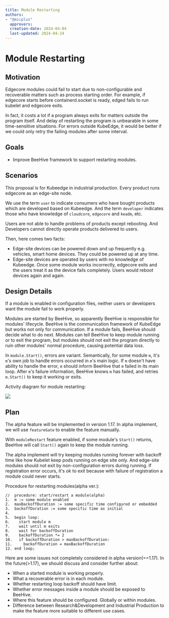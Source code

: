 ```yaml
---
title: Module Restarting
authors:
- "@micplus"
  approvers:
  creation-date: 2024-04-04
  last-updated: 2024-04-24
---
```


# Module Restarting

## Motivation

Edgecore modules could fail to start due to non-configurable and recoverable matters such as process starting order. For example, if edgecore starts before containerd.socket is ready, edged fails to run kubelet and edgecore exits.

In fact, it costs a lot if a program always exits for matters outside the program itself. And delay of restarting the program is unbearable in some time-sensitive situations. For errors outside KubeEdge, it would be better if we could only retry the failing modules after some interval.

## Goals

- Improve BeeHive framework to support restarting modules.

## Scenarios

This proposal is for Kubeedge in industrial production. Every product runs edgecore as an edge-site node. 

We use the term `user` to indicate consumers who have bought products which are developed based on Kubeedge. And the term `developer` indicates those who have knowledge of `cloudcore`, `edgecore` and `keadm`, etc.

Users are not able to handle problems of products except rebooting. And Developers cannot directly operate products delivered to users.

Then, here comes two facts:

- Edge-site devices can be powered down and up frequently e.g. vehicles, smart home devices. They could be powered up at any time.
- Edge-site devices are operated by users with no knowledge of Kubeedge. Once some module works incorrectly, edgecore exits and the users treat it as the device fails completely. Users would reboot devices again and again.

## Design Details

If a module is enabled in configuration files, neither users or developers want the module fail to work properly.

Modules are started by BeeHive, so apparently BeeHive is responsible for modules' lifecycle. BeeHive is the communication framework of KubeEdge but works not only for communication. If a module fails, BeeHive should decide what to do next. Modules can tell BeeHive to keep module running or to exit the program, but modules should not exit the program directly to ruin other modules' normal procedure, causing potential data loss. 

In `module.Start()`, errors are variant. Semantically, for some module `m`, it's `m`'s own job to handle errors occurred in `m`'s main logic. If `m` doesn't have ability to handle the error, `m` should inform BeeHive that `m` failed in its main loop. After `m`'s failure information, BeeHive knows `m` has failed, and retries `m.Start()` to keep it working or exits.

Activity diagram for module restarting: 

![](../../images/proposals/module-restarting.png)

## Plan

The alpha feature will be implemented in version 1.17. In alpha implement, we will use `featureGate` to enable the feature manually.

With `moduleRestart` feature enabled, if some module's `Start()` returns, BeeHive will call `Start()` again to keep the module running.

The alpha implement will try keeping modules running forever with backoff time like how Kubelet keep pods running on edge site only. And edge-site modules should not exit by non-configuration errors during running. If registration error occurs, it's ok to exit because with failure of registration a module could never starts.

Procedure for restarting modules(alpha ver.):

```text
//  procedure: start/restart a module(alpha)
1.  m := some module enabled
2.  maxBackoffDuration := some specific time configured or embedded
3.  backoffDuration := some specific time as initial
4.
5.  begin loop:
6.    start module m
7.    wait until m exits
8.    wait for backoffDuration
9.    backoffDuration *= 2
10.   if backoffDuration > maxBackoffDuration:
11.     backoffDuration = maxBackoffDuration
12. end loop;
```

Here are some issues not completely considered in alpha version(==1.17). In the future(>1.17), we should discuss and consider further about:

- When a started module is working properly.
- What a recoverable error is in each module.
- Whether restarting loop backoff should have limit.
- Whether error messages inside a module should be exposed to BeeHive.
- Where this feature should be configured. Globally or within modules.
- Difference between Research&Development and Industrial Production to make the feature more suitable to different use cases.

